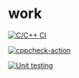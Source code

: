 # work


[![C/C++ CI](https://github.com/VijayReddy1287/work/actions/workflows/c-cpp.yml/badge.svg)](https://github.com/VijayReddy1287/work/actions/workflows/c-cpp.yml)

[![cppcheck-action](https://github.com/VijayReddy1287/work/actions/workflows/cppcheck.yml/badge.svg)](https://github.com/VijayReddy1287/work/actions/workflows/cppcheck.yml)

[![Unit testing](https://github.com/VijayReddy1287/work/actions/workflows/unit-test.yml/badge.svg)](https://github.com/VijayReddy1287/work/actions/workflows/unit-test.yml)
